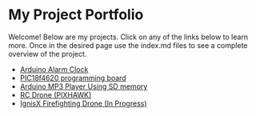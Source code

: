 # My Project Portfolio

Welcome! Below are my projects. Click on any of the links below to learn more.
Once in the desired page use the index.md files to see a complete overview of the project.

- [Arduino Alarm Clock](Arduino-Alarm-Clock/)  
- [PIC18f4620 programming board](PIC-Board/)  
- [Arduino MP3 Player Using SD memory](MP3/)
- [RC Drone (PIXHAWK)](Drone/)
- [IgnisX Firefighting Drone (In Progress)](IgnisX‑Drone/)
 